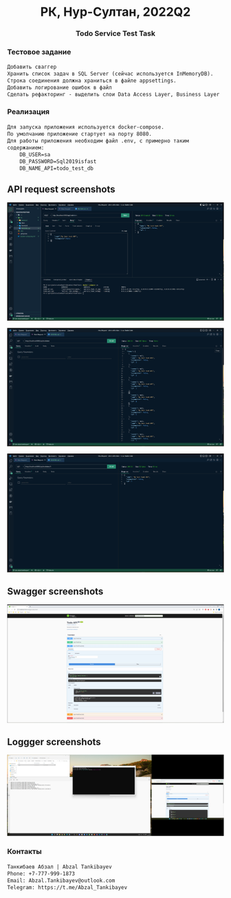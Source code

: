 <h1 align="center">РК, Нур-Султан, 2022Q2</h1>

<h3 align="center">Todo Service Test Task</h3>

### Тестовое задание

    Добавить сваггер
    Хранить список задач в SQL Server (сейчас используется InMemoryDB). Строка соединения должна храниться в файле appsettings.
    Добавить логирование ошибок в файл
    Сделать рефакторинг - выделить слои Data Access Layer, Business Layer

### Реализация

    Для запуска приложения используется docker-compose.
    По умолчанию приложение стартует на порту 8080.
    Для работы приложения необходим файл .env, с примерно таким содержанием:
        DB_USER=sa
        DB_PASSWORD=Sql2019isfast
        DB_NAME_API=todo_test_db

## API request screenshots

![alt text](docs/todo-api-request-create.jpg "Create TodoItem")

![alt text](docs/todo-api-request-get-all.jpg "Get all TodoItems")

![alt text](docs/todo-api-request-get-by_id.jpg "Get TodoItem by Id")

## Swagger screenshots

![alt text](docs/todo-api-swagger.jpg "Swagger")

## Loggger screenshots

![alt text](docs/todo-api-logger.jpg "Swagger")

### Контакты

    Танкибаев Абзал | Abzal Tankibayev
    Phone: +7-777-999-1873
    Email: Abzal.Tankibayev@outlook.com
    Telegram: https://t.me/Abzal_Tankibayev
